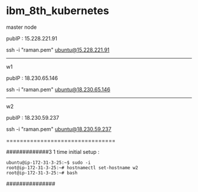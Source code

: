 # ibm_8th_kubernetes

master node

pubIP : 15.228.221.91

ssh -i "raman.pem" ubuntu@15.228.221.91

-------------
w1

pubIP : 18.230.65.146

ssh -i "raman.pem" ubuntu@18.230.65.146

--------------
w2 

pubIP : 18.230.59.237

ssh -i "raman.pem" ubuntu@18.230.59.237


================================

#############3
1 time initial setup :

```
ubuntu@ip-172-31-3-25:~$ sudo -i
root@ip-172-31-3-25:~# hostnamectl set-hostname w2
root@ip-172-31-3-25:~# bash
```
###############
